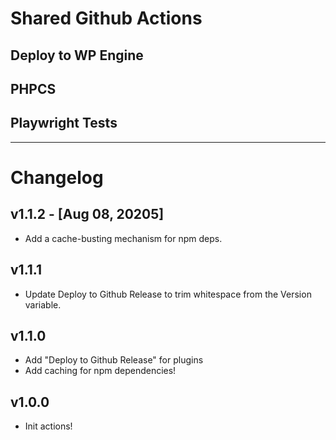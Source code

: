 # Shared Github Actions

## Deploy to WP Engine

## PHPCS

## Playwright Tests

---

# Changelog

## v1.1.2 - [Aug 08, 20205]

-   Add a cache-busting mechanism for npm deps.

## v1.1.1

-   Update Deploy to Github Release to trim whitespace from the Version variable.

## v1.1.0

-   Add "Deploy to Github Release" for plugins
-   Add caching for npm dependencies!

## v1.0.0

-   Init actions!
